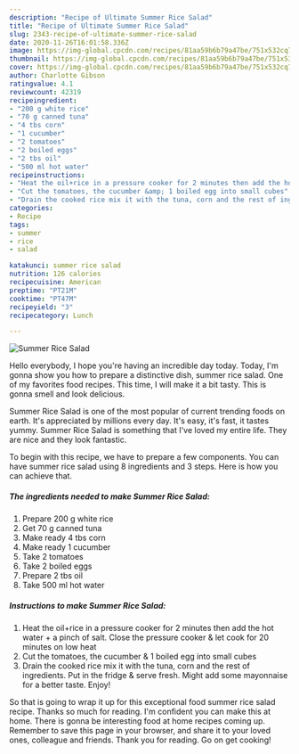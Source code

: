 ```yaml
---
description: "Recipe of Ultimate Summer Rice Salad"
title: "Recipe of Ultimate Summer Rice Salad"
slug: 2343-recipe-of-ultimate-summer-rice-salad
date: 2020-11-26T16:01:58.336Z
image: https://img-global.cpcdn.com/recipes/81aa59b6b79a47be/751x532cq70/summer-rice-salad-recipe-main-photo.jpg
thumbnail: https://img-global.cpcdn.com/recipes/81aa59b6b79a47be/751x532cq70/summer-rice-salad-recipe-main-photo.jpg
cover: https://img-global.cpcdn.com/recipes/81aa59b6b79a47be/751x532cq70/summer-rice-salad-recipe-main-photo.jpg
author: Charlotte Gibson
ratingvalue: 4.1
reviewcount: 42319
recipeingredient:
- "200 g white rice"
- "70 g canned tuna"
- "4 tbs corn"
- "1 cucumber"
- "2 tomatoes"
- "2 boiled eggs"
- "2 tbs oil"
- "500 ml hot water"
recipeinstructions:
- "Heat the oil+rice in a pressure cooker for 2 minutes then add the hot water + a pinch of salt. Close the pressure cooker &amp; let cook for 20 minutes on low heat"
- "Cut the tomatoes, the cucumber &amp; 1 boiled egg into small cubes"
- "Drain the cooked rice mix it with the tuna, corn and the rest of ingredients. Put in the fridge &amp; serve fresh. Might add some mayonnaise for a better taste. Enjoy!"
categories:
- Recipe
tags:
- summer
- rice
- salad

katakunci: summer rice salad 
nutrition: 126 calories
recipecuisine: American
preptime: "PT21M"
cooktime: "PT47M"
recipeyield: "3"
recipecategory: Lunch

---
```



![Summer Rice Salad](https://img-global.cpcdn.com/recipes/81aa59b6b79a47be/751x532cq70/summer-rice-salad-recipe-main-photo.jpg)

Hello everybody, I hope you're having an incredible day today. Today, I'm gonna show you how to prepare a distinctive dish, summer rice salad. One of my favorites food recipes. This time, I will make it a bit tasty. This is gonna smell and look delicious.

Summer Rice Salad is one of the most popular of current trending foods on earth. It's appreciated by millions every day. It's easy, it's fast, it tastes yummy. Summer Rice Salad is something that I've loved my entire life. They are nice and they look fantastic.




To begin with this recipe, we have to prepare a few components. You can have summer rice salad using 8 ingredients and 3 steps. Here is how you can achieve that.

<!--inarticleads1-->

##### The ingredients needed to make Summer Rice Salad:

1. Prepare 200 g white rice
1. Get 70 g canned tuna
1. Make ready 4 tbs corn
1. Make ready 1 cucumber
1. Take 2 tomatoes
1. Take 2 boiled eggs
1. Prepare 2 tbs oil
1. Take 500 ml hot water




<!--inarticleads2-->

##### Instructions to make Summer Rice Salad:

1. Heat the oil+rice in a pressure cooker for 2 minutes then add the hot water + a pinch of salt. Close the pressure cooker &amp; let cook for 20 minutes on low heat
1. Cut the tomatoes, the cucumber &amp; 1 boiled egg into small cubes
1. Drain the cooked rice mix it with the tuna, corn and the rest of ingredients. Put in the fridge &amp; serve fresh. Might add some mayonnaise for a better taste. Enjoy!




So that is going to wrap it up for this exceptional food summer rice salad recipe. Thanks so much for reading. I'm confident you can make this at home. There is gonna be interesting food at home recipes coming up. Remember to save this page in your browser, and share it to your loved ones, colleague and friends. Thank you for reading. Go on get cooking!
